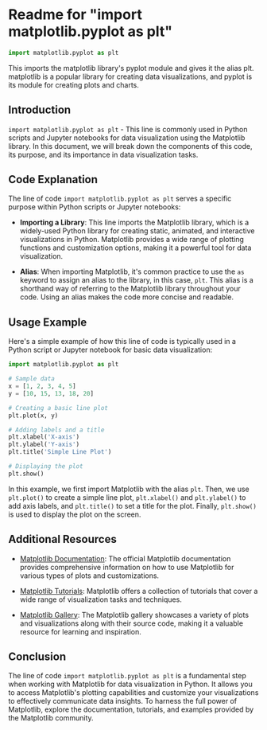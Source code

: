 # Readme for "import matplotlib.pyplot as plt"

```python
import matplotlib.pyplot as plt
```

This imports the matplotlib library's pyplot module and gives it the alias plt. matplotlib is a popular library for creating data visualizations, and pyplot is its module for creating plots and charts.

## Introduction

`import matplotlib.pyplot as plt` - This line is commonly used in Python scripts and Jupyter notebooks for data visualization using the Matplotlib library. In this document, we will break down the components of this code, its purpose, and its importance in data visualization tasks.

## Code Explanation

The line of code `import matplotlib.pyplot as plt` serves a specific purpose within Python scripts or Jupyter notebooks:

- **Importing a Library**: This line imports the Matplotlib library, which is a widely-used Python library for creating static, animated, and interactive visualizations in Python. Matplotlib provides a wide range of plotting functions and customization options, making it a powerful tool for data visualization.

- **Alias**: When importing Matplotlib, it's common practice to use the `as` keyword to assign an alias to the library, in this case, `plt`. This alias is a shorthand way of referring to the Matplotlib library throughout your code. Using an alias makes the code more concise and readable.

## Usage Example

Here's a simple example of how this line of code is typically used in a Python script or Jupyter notebook for basic data visualization:

```python
import matplotlib.pyplot as plt

# Sample data
x = [1, 2, 3, 4, 5]
y = [10, 15, 13, 18, 20]

# Creating a basic line plot
plt.plot(x, y)

# Adding labels and a title
plt.xlabel('X-axis')
plt.ylabel('Y-axis')
plt.title('Simple Line Plot')

# Displaying the plot
plt.show()
```

In this example, we first import Matplotlib with the alias `plt`. Then, we use `plt.plot()` to create a simple line plot, `plt.xlabel()` and `plt.ylabel()` to add axis labels, and `plt.title()` to set a title for the plot. Finally, `plt.show()` is used to display the plot on the screen.

## Additional Resources

- [Matplotlib Documentation](https://matplotlib.org/stable/contents.html): The official Matplotlib documentation provides comprehensive information on how to use Matplotlib for various types of plots and customizations.

- [Matplotlib Tutorials](https://matplotlib.org/stable/tutorials/index.html): Matplotlib offers a collection of tutorials that cover a wide range of visualization tasks and techniques.

- [Matplotlib Gallery](https://matplotlib.org/stable/gallery/index.html): The Matplotlib gallery showcases a variety of plots and visualizations along with their source code, making it a valuable resource for learning and inspiration.

## Conclusion

The line of code `import matplotlib.pyplot as plt` is a fundamental step when working with Matplotlib for data visualization in Python. It allows you to access Matplotlib's plotting capabilities and customize your visualizations to effectively communicate data insights. To harness the full power of Matplotlib, explore the documentation, tutorials, and examples provided by the Matplotlib community.
